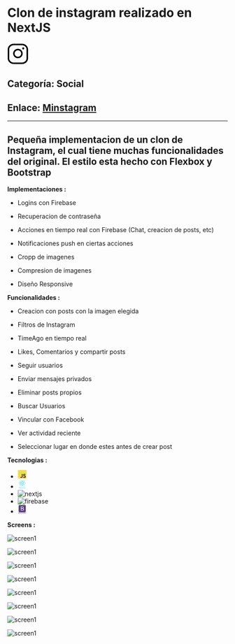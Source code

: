 # Clon de instagram realizado en NextJS

![Logo](/public/favicon.ico)

## Categoría: Social
## Enlace: [Minstagram](https://minstagram.vercel.app "Minstagram") 

___

## Pequeña implementacion de un clon de Instagram, el cual tiene muchas funcionalidades del original. El estilo esta hecho con Flexbox y Bootstrap

**Implementaciones :**

* Logins con Firebase

* Recuperacion de contraseña

* Acciones en tiempo real con Firebase (Chat, creacion de posts, etc)

* Notificaciones push en ciertas acciones

* Cropp de imagenes

* Compresion de imagenes

* Diseño Responsive

**Funcionalidades :**

* Creacion con posts con la imagen elegida

* Filtros de Instagram

* TimeAgo en tiempo real

* Likes, Comentarios y compartir posts

* Seguir usuarios

* Enviar mensajes privados

* Eliminar posts propios

* Buscar Usuarios

* Vincular con Facebook

* Ver actividad reciente

* Seleccionar lugar en donde estes antes de crear post

**Tecnologias :**

* <img title="Javascript" src="https://raw.githubusercontent.com/devicons/devicon/master/icons/javascript/javascript-original.svg" alt="javascript" width="20" height="20"/>

* <img title="React" src="https://raw.githubusercontent.com/devicons/devicon/master/icons/react/react-original-wordmark.svg" alt="react" width="20" height="20"/>

* <img title="NextJs" src="https://cdn.worldvectorlogo.com/logos/nextjs-3.svg" alt="nextjs" width="20" height="20"/>

* <img title="Firebase" src="https://www.vectorlogo.zone/logos/firebase/firebase-icon.svg" alt="firebase" width="20" height="20"/>

* <img title="Boostrap" src="https://raw.githubusercontent.com/devicons/devicon/master/icons/bootstrap/bootstrap-plain-wordmark.svg" alt="bootstrap" width="20" height="20"/>

**Screens :**

![screen1](https://mlupani.vercel.app/img/Minstagram-1.png)

![screen1](https://mlupani.vercel.app/img/Minstagram-2.png)

![screen1](https://mlupani.vercel.app/img/Minstagram-4.png)

![screen1](https://mlupani.vercel.app/img/Minstagram-5.png)

![screen1](https://mlupani.vercel.app/img/Minstagram-6.png)

![screen1](https://mlupani.vercel.app/img/Minstagram-7.png)

![screen1](https://mlupani.vercel.app/img/Minstagram-9.png)

![screen1](https://mlupani.vercel.app/img/Minstagram-10.png)
